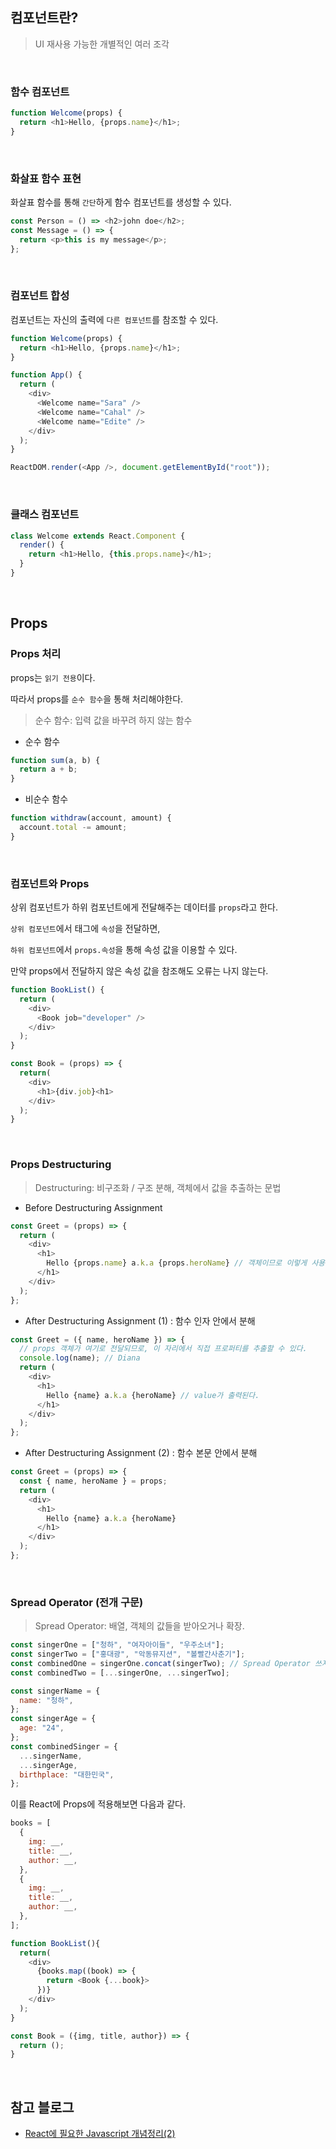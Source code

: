 ## 컴포넌트란?

> UI 재사용 가능한 개별적인 여러 조각

<br>

### 함수 컴포넌트

```javascript
function Welcome(props) {
  return <h1>Hello, {props.name}</h1>;
}
```

<br>

### 화살표 함수 표현

화살표 함수를 통해 `간단`하게 함수 컴포넌트를 생성할 수 있다.

```javascript
const Person = () => <h2>john doe</h2>;
const Message = () => {
  return <p>this is my message</p>;
};
```

<br>

### 컴포넌트 합성

컴포넌트는 자신의 출력에 `다른 컴포넌트`를 참조할 수 있다.

```javascript
function Welcome(props) {
  return <h1>Hello, {props.name}</h1>;
}

function App() {
  return (
    <div>
      <Welcome name="Sara" />
      <Welcome name="Cahal" />
      <Welcome name="Edite" />
    </div>
  );
}

ReactDOM.render(<App />, document.getElementById("root"));
```

<br>

### 클래스 컴포넌트

```javascript
class Welcome extends React.Component {
  render() {
    return <h1>Hello, {this.props.name}</h1>;
  }
}
```

<br>

## Props

### Props 처리

props는 `읽기 전용`이다.

따라서 props를 `순수 함수`을 통해 처리해야한다.

> 순수 함수: 입력 값을 바꾸려 하지 않는 함수

- 순수 함수

```javascript
function sum(a, b) {
  return a + b;
}
```

- 비순수 함수

```javascript
function withdraw(account, amount) {
  account.total -= amount;
}
```

<br>

### 컴포넌트와 Props

상위 컴포넌트가 하위 컴포넌트에게 전달해주는 데이터를 `props`라고 한다.

`상위 컴포넌트`에서 태그에 `속성`을 전달하면,

`하위 컴포넌트`에서 `props.속성`을 통해 속성 값을 이용할 수 있다.

만약 props에서 전달하지 않은 속성 값을 참조해도 오류는 나지 않는다.

```javascript
function BookList() {
  return (
    <div>
      <Book job="developer" />
    </div>
  );
}
```

```javascript
const Book = (props) => {
  return(
    <div>
      <h1>{div.job}<h1>
    </div>
  );
}
```

<br>

### Props Destructuring

> Destructuring: 비구조화 / 구조 분해, 객체에서 값을 추출하는 문법

- Before Destructuring Assignment

```javascript
const Greet = (props) => {
  return (
    <div>
      <h1>
        Hello {props.name} a.k.a {props.heroName} // 객체이므로 이렇게 사용할 수 있다.
      </h1>
    </div>
  );
};
```

- After Destructuring Assignment (1) : 함수 인자 안에서 분해

```javascript
const Greet = ({ name, heroName }) => {
  // props 객체가 여기로 전달되므로, 이 자리에서 직접 프로퍼티를 추출할 수 있다.
  console.log(name); // Diana
  return (
    <div>
      <h1>
        Hello {name} a.k.a {heroName} // value가 출력된다.
      </h1>
    </div>
  );
};
```

- After Destructuring Assignment (2) : 함수 본문 안에서 분해

```javascript
const Greet = (props) => {
  const { name, heroName } = props;
  return (
    <div>
      <h1>
        Hello {name} a.k.a {heroName}
      </h1>
    </div>
  );
};
```

<br>

### Spread Operator (전개 구문)

> Spread Operator: 배열, 객체의 값들을 받아오거나 확장.

```javascript
const singerOne = ["청하", "여자아이들", "우주소녀"];
const singerTwo = ["홍대광", "악동뮤지션", "볼빨간사춘기"];
const combinedOne = singerOne.concat(singerTwo); // Spread Operator 쓰지 않을때
const combinedTwo = [...singerOne, ...singerTwo];
```

```javascript
const singerName = {
  name: "청하",
};
const singerAge = {
  age: "24",
};
const combinedSinger = {
  ...singerName,
  ...singerAge,
  birthplace: "대한민국",
};
```

이를 React에 Props에 적용해보면 다음과 같다.

```javascript
books = [
  {
    img: __,
    title: __,
    author: __,
  },
  {
    img: __,
    title: __,
    author: __,
  },
];

function BookList(){
  return(
    <div>
      {books.map((book) => {
        return <Book {...book}>
      })}
    </div>
  );
}

const Book = ({img, title, author}) => {
  return ();
}
```

<br>

## 참고 블로그

- [React에 필요한 Javascript 개념정리(2)](https://medium.com/@saerombang11/react%EC%97%90-%ED%95%84%EC%9A%94%ED%95%9C-javascript-%EA%B0%9C%EB%85%90%EC%A0%95%EB%A6%AC-2-eddaac716f75)
